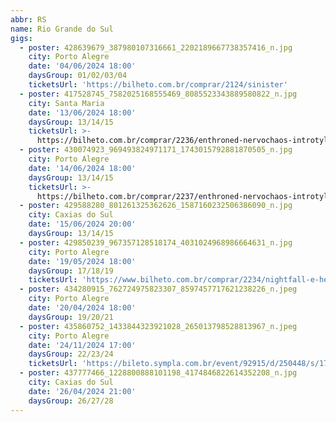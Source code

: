 ```yaml
---
abbr: RS
name: Rio Grande do Sul
gigs:
  - poster: 428639679_387980107316661_2202189667738357416_n.jpg
    city: Porto Alegre
    date: '04/06/2024 18:00'
    daysGroup: 01/02/03/04
    ticketsUrl: 'https://bilheto.com.br/comprar/2124/sinister'
  - poster: 417528745_7582025168555469_8085523343889580822_n.jpg
    city: Santa Maria
    date: '13/06/2024 18:00'
    daysGroup: 13/14/15
    ticketsUrl: >-
      https://bilheto.com.br/comprar/2236/enthroned-nervochaos-introtyl-santa-maria-rs
  - poster: 430074923_969493824971171_1743015792881870505_n.jpg
    city: Porto Alegre
    date: '14/06/2024 18:00'
    daysGroup: 13/14/15
    ticketsUrl: >-
      https://bilheto.com.br/comprar/2237/enthroned-nervochaos-introtyl-porto-alegre-rs
  - poster: 429588280_801261325362626_1587160232506386090_n.jpg
    city: Caxias do Sul
    date: '15/06/2024 20:00'
    daysGroup: 13/14/15
  - poster: 429850239_967357128518174_4031024968986664631_n.jpg
    city: Porto Alegre
    date: '19/05/2024 18:00'
    daysGroup: 17/18/19
    ticketsUrl: 'https://www.bilheto.com.br/comprar/2234/nightfall-e-heia'
  - poster: 434280915_762724975823307_8597457717621238226_n.jpeg
    city: Porto Alegre
    date: '20/04/2024 18:00'
    daysGroup: 19/20/21
  - poster: 435860752_1433844323921028_265013798528813967_n.jpeg
    city: Porto Alegre
    date: '24/11/2024 17:00'
    daysGroup: 22/23/24
    ticketsUrl: 'https://bileto.sympla.com.br/event/92915/d/250448/s/1708446'
  - poster: 437777466_1228800888101198_4174846822614352208_n.jpg
    city: Caxias do Sul
    date: '26/04/2024 21:00'
    daysGroup: 26/27/28
---
```


